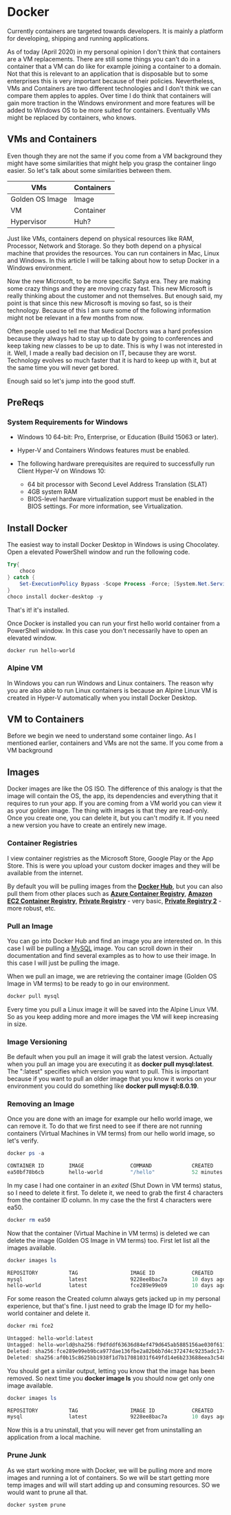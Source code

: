 # Docker

Currently containers are targeted towards developers. It is mainly a platform for developing, shipping and running applications.

As of today (April 2020) in my personal opinion I don't think that containers are a VM replacements. There are still some things you can't do in a container that a VM can do like for example joining a container to a domain. Not that this is relevant to an application that is disposable but to some enterprises this is very important because of their policies. Nevertheless, VMs and Containers are two different technologies and I don't think we can compare them apples to apples. Over time I do think that containers will gain more traction in the Windows environment and more features will be added to Windows OS to be more suited for containers. Eventually VMs might be replaced by containers, who knows.

## VMs and Containers

Even though they are not the same if you come from a VM background they might have some similarities that might help you grasp the container lingo easier. So let's talk about some similarities between them.

VMs | Containers
--- | ---
Golden OS Image | Image
VM | Container
Hypervisor | Huh?

Just like VMs, containers depend on physical resources like RAM, Processor, Network and Storage. So they both depend on a physical machine that provides the resources. You can run containers in Mac, Linux and Windows. In this article I will be talking about how to setup Docker in a Windows environment.

Now the new Microsoft, to be more specific Satya era. They are making some crazy things and they are moving crazy fast. This new Microsoft is really thinking about the customer and not themselves. But enough said, my point is that since this new Microsoft is moving so fast, so is their technology. Because of this I am sure some of the following information might not be relevant in a few months from now.

Often people used to tell me that Medical Doctors was a hard profession because they always had to stay up to date by going to conferences and keep taking new classes to be up to date. This is why I was not interested in it. Well, I made a really bad decision on IT, because they are worst. Technology evolves so much faster that it is hard to keep up with it, but at the same time you will never get bored.

Enough said so let's jump into the good stuff.

## PreReqs

### System Requirements for Windows

* Windows 10 64-bit: Pro, Enterprise, or Education (Build 15063 or later).
* Hyper-V and Containers Windows features must be enabled.
* The following hardware prerequisites are required to successfully run Client Hyper-V on Windows 10:

  * 64 bit processor with Second Level Address Translation (SLAT)
  * 4GB system RAM
  * BIOS-level hardware virtualization support must be enabled in the BIOS settings. For more information, see Virtualization.

## Install Docker

The easiest way to install Docker Desktop in Windows is using Chocolatey. Open a elevated PowerShell window and run the following code.

```Powershell
Try{
    choco
} catch {
    Set-ExecutionPolicy Bypass -Scope Process -Force; [System.Net.ServicePointManager]::SecurityProtocol = [System.Net.ServicePointManager]::SecurityProtocol -bor 3072; iex ((New-Object System.Net.WebClient).DownloadString('https://chocolatey.org/install.ps1'))
}
choco install docker-desktop -y
```

That's it! it's installed.

Once Docker is installed you can run your first hello world container from a PowerShell window. In this case you don't necessarily have to open an elevated window.

```PowerShell
docker run hello-world
```

### Alpine VM

In Windows you can run Windows and Linux containers. The reason why you are also able to run Linux containers is because an Alpine Linux VM is created in Hyper-V automatically when you install Docker Desktop.

## VM to Containers

Before we begin we need to understand some container lingo. As I mentioned earlier, containers and VMs are not the same. If you come from a VM background

## Images

Docker images are like the OS ISO. The difference of this analogy is that the image will contain the OS, the app, its dependencies and everything that it requires to run your app. If you are coming from a VM world you can view it as your golden image. The thing with images is that they are read-only. Once you create one, you can delete it, but you can't modify it. If you need a new version you have to create an entirely new image.

### Container Registries

I view container registries as the Microsoft Store, Google Play or the App Store. This is were you upload your custom docker images and they will be available from the internet.

By default you will be pulling images from the __[Docker Hub](https://hub.docker.com)__, but you can also pull them from other places such as __[Azure Container Registry](https://azure.microsoft.com/en-us/services/container-registry)__, __[Amazon EC2 Container Registry](https://aws.amazon.com/ecr)__, __[Private Registry](https://docs.docker.com/registry)__ - very basic, __[Private Registry 2](https://jfrog.com/)__ - more robust, etc.

### Pull an Image

You can go into Docker Hub and find an image you are interested on. In this case I will be pulling a [MySQL](https://hub.docker.com/_/mysql) image. You can scroll down in their documentation and find several examples as to how to use their image. In this case I will just be pulling the image.

When we pull an image, we are retrieving the container image (Golden OS Image in VM terms) to be ready to go in our environment.

```PowerShell
docker pull mysql
```

Every time you pull a Linux image it will be saved into the Alpine Linux VM. So as you keep adding more and more images the VM will keep increasing in size.

### Image Versioning

Be default when you pull an image it will grab the latest version. Actually when you pull an image you are executing it as __docker pull mysql:latest__. The ":latest" specifies which version you want to pull. This is important because if you want to pull an older image that you know it works on your environment you could do something like __docker pull mysql:8.0.19__.

### Removing an Image

Once you are done with an image for example our hello world image, we can remove it. To do that we first need to see if there are not running containers (Virtual Machines in VM terms) from our hello world image, so let's verify.

```PowerShell
docker ps -a

CONTAINER ID        IMAGE               COMMAND             CREATED             STATUS                         PORTS               NAMES
ea50bf78b6cb        hello-world         "/hello"            52 minutes ago      Exited (0) 52 minutes ago                          nifty_feynman
```

In my case I had one container in an _exited_ (Shut Down in VM terms) status, so I need to delete it first. To delete it, we need to grab the first 4 characters from the container ID column. In my case the the first 4 characters were ea50.

```PowerShell
docker rm ea50
```

Now that the container (Virtual Machine in VM terms) is deleted we can delete the image (Golden OS Image in VM terms) too. First let list all the images available.

```PowerShell
docker images ls

REPOSITORY          TAG                 IMAGE ID            CREATED             SIZE
mysql               latest              9228ee8bac7a        10 days ago         547MB
hello-world         latest              fce289e99eb9        10 days ago       1.84kB
```

For some reason the Created column always gets jacked up in my personal experience, but that's fine. I just need to grab the Image ID for my hello-world container and delete it.

```PowerShell
docker rmi fce2

Untagged: hello-world:latest
Untagged: hello-world@sha256:f9dfddf63636d84ef479d645ab5885156ae030f611a56f3a7ac7f2fdd86d7e4e
Deleted: sha256:fce289e99eb9bca977dae136fbe2a82b6b7d4c372474c9235adc1741675f587e
Deleted: sha256:af0b15c8625bb1938f1d7b17081031f649fd14e6b233688eea3c5483994a66a3
```

You should get a similar output, letting you know that the image has been removed. So next time you __docker image ls__ you should now get only one image available.

```PowerShell
docker images ls

REPOSITORY          TAG                 IMAGE ID            CREATED             SIZE
mysql               latest              9228ee8bac7a        10 days ago         547MB
```

Now this is a tru uninstall, that you will never get from uninstalling an application from a local machine.

### Prune Junk

As we start working more with Docker, we will be pulling more and more images and running a lot of containers. So we will be start getting more temp images and will will start adding up and consuming resources. SO we would want to prune all that.

```PowerShell
docker system prune
```

## 